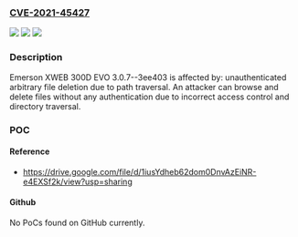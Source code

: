 ### [CVE-2021-45427](https://cve.mitre.org/cgi-bin/cvename.cgi?name=CVE-2021-45427)
![](https://img.shields.io/static/v1?label=Product&message=n%2Fa&color=blue)
![](https://img.shields.io/static/v1?label=Version&message=n%2Fa&color=blue)
![](https://img.shields.io/static/v1?label=Vulnerability&message=n%2Fa&color=brighgreen)

### Description

Emerson XWEB 300D EVO 3.0.7--3ee403 is affected by: unauthenticated arbitrary file deletion due to path traversal. An attacker can browse and delete files without any authentication due to incorrect access control and directory traversal.

### POC

#### Reference
- https://drive.google.com/file/d/1iusYdheb62dom0DnvAzEiNR-e4EXSf2k/view?usp=sharing

#### Github
No PoCs found on GitHub currently.

